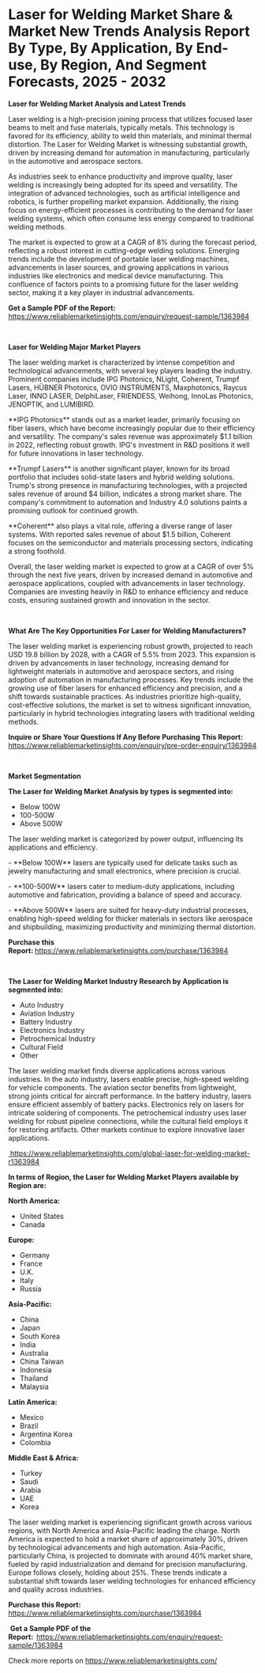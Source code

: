 <p><h1>Laser for Welding Market Share & Market New Trends Analysis Report By Type, By Application, By End-use, By Region, And Segment Forecasts, 2025 - 2032</h1></p><p><strong>Laser for Welding Market Analysis and Latest Trends</strong></p>
<p><p>Laser welding is a high-precision joining process that utilizes focused laser beams to melt and fuse materials, typically metals. This technology is favored for its efficiency, ability to weld thin materials, and minimal thermal distortion. The Laser for Welding Market is witnessing substantial growth, driven by increasing demand for automation in manufacturing, particularly in the automotive and aerospace sectors. </p><p>As industries seek to enhance productivity and improve quality, laser welding is increasingly being adopted for its speed and versatility. The integration of advanced technologies, such as artificial intelligence and robotics, is further propelling market expansion. Additionally, the rising focus on energy-efficient processes is contributing to the demand for laser welding systems, which often consume less energy compared to traditional welding methods.</p><p>The market is expected to grow at a CAGR of 8% during the forecast period, reflecting a robust interest in cutting-edge welding solutions. Emerging trends include the development of portable laser welding machines, advancements in laser sources, and growing applications in various industries like electronics and medical device manufacturing. This confluence of factors points to a promising future for the laser welding sector, making it a key player in industrial advancements.</p></p>
<p><strong>Get a Sample PDF of the Report:&nbsp;</strong> <a href="https://www.reliablemarketinsights.com/enquiry/request-sample/1363984?utm_campaign=3556&utm_medium=2&utm_source=Github&utm_content=ia&utm_term=10042025&utm_id=laser-for-welding">https://www.reliablemarketinsights.com/enquiry/request-sample/1363984</a></p>
<p>&nbsp;</p>
<p><strong>Laser for Welding Major Market Players</strong></p>
<p><p>The laser welding market is characterized by intense competition and technological advancements, with several key players leading the industry. Prominent companies include IPG Photonics, NLight, Coherent, Trumpf Lasers, HÜBNER Photonics, OVIO INSTRUMENTS, Maxphotonics, Raycus Laser, INNO LASER, DelphiLaser, FRIENDESS, Weihong, InnoLas Photonics, JENOPTIK, and LUMIBIRD.</p><p>**IPG Photonics** stands out as a market leader, primarily focusing on fiber lasers, which have become increasingly popular due to their efficiency and versatility. The company's sales revenue was approximately $1.1 billion in 2022, reflecting robust growth. IPG's investment in R&D positions it well for future innovations in laser technology.</p><p>**Trumpf Lasers** is another significant player, known for its broad portfolio that includes solid-state lasers and hybrid welding solutions. Trump's strong presence in manufacturing technologies, with a projected sales revenue of around $4 billion, indicates a strong market share. The company's commitment to automation and Industry 4.0 solutions paints a promising outlook for continued growth.</p><p>**Coherent** also plays a vital role, offering a diverse range of laser systems. With reported sales revenue of about $1.5 billion, Coherent focuses on the semiconductor and materials processing sectors, indicating a strong foothold. </p><p>Overall, the laser welding market is expected to grow at a CAGR of over 5% through the next five years, driven by increased demand in automotive and aerospace applications, coupled with advancements in laser technology. Companies are investing heavily in R&D to enhance efficiency and reduce costs, ensuring sustained growth and innovation in the sector.</p></p>
<p>&nbsp;</p>
<p><strong>What Are The Key Opportunities For Laser for Welding Manufacturers?</strong></p>
<p><p>The laser welding market is experiencing robust growth, projected to reach USD 19.8 billion by 2028, with a CAGR of 5.5% from 2023. This expansion is driven by advancements in laser technology, increasing demand for lightweight materials in automotive and aerospace sectors, and rising adoption of automation in manufacturing processes. Key trends include the growing use of fiber lasers for enhanced efficiency and precision, and a shift towards sustainable practices. As industries prioritize high-quality, cost-effective solutions, the market is set to witness significant innovation, particularly in hybrid technologies integrating lasers with traditional welding methods.</p></p>
<p><strong>Inquire or Share Your Questions If Any Before Purchasing This Report:</strong> <a href="https://www.reliablemarketinsights.com/enquiry/pre-order-enquiry/1363984?utm_campaign=3556&utm_medium=2&utm_source=Github&utm_content=ia&utm_term=10042025&utm_id=laser-for-welding">https://www.reliablemarketinsights.com/enquiry/pre-order-enquiry/1363984</a></p>
<p>&nbsp;</p>
<p><strong>Market Segmentation</strong></p>
<p><strong>The Laser for Welding Market Analysis by types is segmented into:</strong></p>
<p><ul><li>Below 100W</li><li>100-500W</li><li>Above 500W</li></ul></p>
<p><p>The laser welding market is categorized by power output, influencing its applications and efficiency. </p><p>- **Below 100W** lasers are typically used for delicate tasks such as jewelry manufacturing and small electronics, where precision is crucial. </p><p>- **100-500W** lasers cater to medium-duty applications, including automotive and fabrication, providing a balance of speed and accuracy. </p><p>- **Above 500W** lasers are suited for heavy-duty industrial processes, enabling high-speed welding for thicker materials in sectors like aerospace and shipbuilding, maximizing productivity and minimizing thermal distortion.</p></p>
<p><strong>Purchase this Report:&nbsp;</strong><a href="https://www.reliablemarketinsights.com/purchase/1363984?utm_campaign=3556&utm_medium=2&utm_source=Github&utm_content=ia&utm_term=10042025&utm_id=laser-for-welding">https://www.reliablemarketinsights.com/purchase/1363984</a></p>
<p>&nbsp;</p>
<p><strong>The Laser for Welding Market Industry Research by Application is segmented into:</strong></p>
<p><ul><li>Auto Industry</li><li>Aviation Industry</li><li>Battery Industry</li><li>Electronics Industry</li><li>Petrochemical Industry</li><li>Cultural Field</li><li>Other</li></ul></p>
<p><p>The laser welding market finds diverse applications across various industries. In the auto industry, lasers enable precise, high-speed welding for vehicle components. The aviation sector benefits from lightweight, strong joints critical for aircraft performance. In the battery industry, lasers ensure efficient assembly of battery packs. Electronics rely on lasers for intricate soldering of components. The petrochemical industry uses laser welding for robust pipeline connections, while the cultural field employs it for restoring artifacts. Other markets continue to explore innovative laser applications.</p></p>
<p><a href="https://www.reliablemarketinsights.com/global-laser-for-welding-market-r1363984?utm_campaign=3556&utm_medium=2&utm_source=Github&utm_content=ia&utm_term=10042025&utm_id=laser-for-welding">&nbsp;https://www.reliablemarketinsights.com/global-laser-for-welding-market-r1363984</a></p>
<p><strong>In terms of Region, the Laser for Welding Market Players available by Region are:</strong></p>
<p>
    <p> <strong> North America: </strong>
        <ul>
            <li>United States</li>
            <li>Canada</li>
        </ul>
        </p> 
    <p> <strong> Europe: </strong>
        <ul>
            <li>Germany</li>
            <li>France</li>
            <li>U.K.</li>
            <li>Italy</li>
            <li>Russia</li>
        </ul>
        </p> 
    <p> <strong> Asia-Pacific: </strong>
        <ul>
            <li>China</li>
            <li>Japan</li>
            <li>South Korea</li>
            <li>India</li>
            <li>Australia</li>
            <li>China Taiwan</li>
            <li>Indonesia</li>
            <li>Thailand</li>
            <li>Malaysia</li>
        </ul>
        </p> 
    <p> <strong> Latin America: </strong>
        <ul>
            <li>Mexico</li>
            <li>Brazil</li>
            <li>Argentina Korea</li>
            <li>Colombia</li>
        </ul>
        </p> 
    <p> <strong> Middle East & Africa: </strong>
        <ul>
            <li>Turkey</li>
            <li>Saudi</li>
            <li>Arabia</li>
            <li>UAE</li>
            <li>Korea</li>
        </ul>
    </p>
    </p>
<p><p>The laser welding market is experiencing significant growth across various regions, with North America and Asia-Pacific leading the charge. North America is expected to hold a market share of approximately 30%, driven by technological advancements and high automation. Asia-Pacific, particularly China, is projected to dominate with around 40% market share, fueled by rapid industrialization and demand for precision manufacturing. Europe follows closely, holding about 25%. These trends indicate a substantial shift towards laser welding technologies for enhanced efficiency and quality across industries.</p></p>
<p><strong>Purchase this Report: </strong><a href="https://www.reliablemarketinsights.com/purchase/1363984?utm_campaign=3556&utm_medium=2&utm_source=Github&utm_content=ia&utm_term=10042025&utm_id=laser-for-welding">https://www.reliablemarketinsights.com/purchase/1363984</a></p>
<p>&nbsp;<strong>Get a Sample PDF of the Report:&nbsp;&nbsp;</strong><a href="https://www.reliablemarketinsights.com/enquiry/request-sample/1363984?utm_campaign=3556&utm_medium=2&utm_source=Github&utm_content=ia&utm_term=10042025&utm_id=laser-for-welding">https://www.reliablemarketinsights.com/enquiry/request-sample/1363984</a></p>
<p><strong></strong></p>
<p>Check more reports on <a href="https://www.reliablemarketinsights.com/?utm_campaign=3556&utm_medium=2&utm_source=Github&utm_content=ia&utm_term=10042025&utm_id=laser-for-welding">https://www.reliablemarketinsights.com/</a></p>